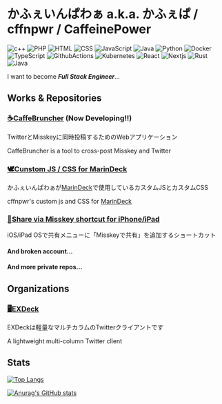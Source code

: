 # かふぇいんぱわぁ a.k.a. かふぇぱ / cffnpwr / CaffeinePower

![c++](https://img.shields.io/badge/C++-2014~-00599C.svg?logo=cplusplus&style=flat)
![PHP](https://img.shields.io/badge/PHP-2015~-777BB4.svg?logo=php&style=flat)
![HTML](https://img.shields.io/badge/HTML-2015~-E34F26.svg?logo=html5&style=flat)
![CSS](https://img.shields.io/badge/CSS-2015~-1572B6.svg?logo=css3&style=flat)
![JavaScript](https://img.shields.io/badge/JavaScript-2015~-F7DF1E.svg?logo=javascript&style=flat)
![Java](https://img.shields.io/badge/Java-2016~-3A75B0.svg?style=flat)
![Python](https://img.shields.io/badge/Python-2017~-3776AB.svg?logo=python&style=flat)
![Docker](https://img.shields.io/badge/Docker-2021~-2496ED.svg?logo=docker&style=flat)
![TypeScript](https://img.shields.io/badge/TypeScript-2021~-3178C6.svg?logo=typescript&style=flat)
![GithubActions](https://img.shields.io/badge/GithubActions-2022~-2088FF.svg?logo=githubactions&style=flat)
![Kubernetes](https://img.shields.io/badge/Kubernetes-2022~-326CE5.svg?logo=kubernetes&style=flat)
![React](https://img.shields.io/badge/React-2022~-61DAFB.svg?logo=react&style=flat)
![Nextjs](https://img.shields.io/badge/Next.js-2022~-000000.svg?logo=next.js&style=flat)
![Rust](https://img.shields.io/badge/Rust-2022~-000000.svg?logo=rust&style=flat)
![Java](https://img.shields.io/badge/Assembly-2022~-3A75B0.svg?style=flat)

I want to become ***Full Stack Engineer***...

## Works & Repositories

### [☕CaffeBruncher](https://bruncher.cffn.pw/) (Now Developing!!)

TwitterとMisskeyに同時投稿するためのWebアプリケーション

CaffeBruncher is a tool to cross-post Misskey and Twitter

### [🕊Cunstom JS / CSS for MarinDeck](https://github.com/cffnpwr/marindeck-custom)

かふぇいんぱわぁが[MarinDeck](https://hisubway.online/marindeck/)で使用しているカスタムJSとカスタムCSS

cffnpwr's custom js and CSS for [MarinDeck](https://hisubway.online/marindeck/)

### [🔗Share via Misskey shortcut for iPhone/iPad](https://gist.github.com/cffnpwr/4325eb70af72f5b79ed7dae47260e0fb)

iOS/iPad OSで共有メニューに「Misskeyで共有」を追加するショートカット

#### And broken account...

#### And more private repos...

## Organizations

### [🖥EXDeck](https://github.com/EXDeck)

EXDeckは軽量なマルチカラムのTwitterクライアントです

A lightweight multi-column Twitter client

## Stats

[![Top Langs](https://github-readme-stats.vercel.app/api/top-langs/?username=cffnpwr&layout=compact)](https://github.com/anuraghazra/github-readme-stats)

[![Anurag's GitHub stats](https://github-readme-stats.vercel.app/api?username=cffnpwr&count_private=true)](https://github.com/anuraghazra/github-readme-stats)
